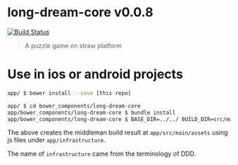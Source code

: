 # long-dream-core v0.0.8

[![Build Status](https://travis-ci.org/kt3kstudio/long-dream-core.svg?branch=gh-pages)](https://travis-ci.org/kt3kstudio/long-dream-core)

> A puzzle game on straw platform

# Use in ios or android projects

```sh
app/ $ bower install --save [this repo]

app/ $ cd bower_components/long-dream-core
app/bower_components/long-dream-core $ bundle install
app/bower_components/long-dream-core $ BASE_DIR=../../ BUILD_DIR=src/main/assets bundle exec middleman build
```

The above creates the middleman build result at `app/src/main/assets` using js files under `app/infrastructure`.

The name of `infrastructure` came from the terminology of DDD.
